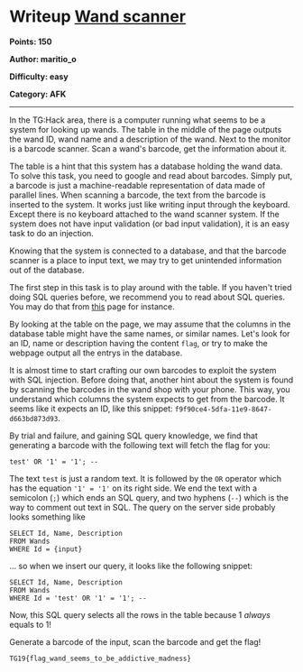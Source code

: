 # Writeup [Wand scanner](./README)

**Points: 150**

**Author: maritio_o**

**Difficulty: easy**

**Category: AFK** 

---

In the TG:Hack area, there is a computer running what seems to be a system for 
looking up wands. The table in the middle of the page outputs the wand ID, 
wand name and a description of the wand. Next to the monitor is a barcode 
scanner. Scan a wand's barcode, get the information about it. 

The table is a hint that this system has a database holding the wand data. To 
solve this task, you need to google and read about barcodes. Simply put, a 
barcode is just a machine-readable representation of data made of parallel lines. 
When scanning a barcode, the text from the barcode is inserted to the system. 
It works just like writing input through the keyboard. Except there is no
keyboard attached to the wand scanner system.
If the system does not have input validation (or bad input validation), it is 
an easy task to do an injection.

Knowing that the system is connected to a database, and that the barcode
scanner is a place to input text, we may try to get unintended information out
of the database. 

The first step in this task is to play around with the table.
If you haven't tried doing SQL queries before, we recommend you to read 
about SQL queries. You may do that from 
[this](https://sqlbolt.com/lesson/select_queries_introduction) page for 
instance. 

By looking at the table on the page, we may assume that the columns in the 
database table might have the same names, or similar names. Let's look for 
an ID, name or description having the content `flag`, or try to make the 
webpage output all the entrys in the database. 

It is almost time to start crafting our own barcodes to exploit the system 
with SQL injection. Before doing that, another hint about the system is found
by scanning the barcodes in the wand shop with your phone. This way, you 
understand which columns the system expects to get from the barcode. It seems
like it expects an ID, like this snippet: 
`f9f90ce4-5dfa-11e9-8647-d663bd873d93`.

By trial and failure, and gaining SQL query knowledge, we find that generating 
a barcode with the following text will fetch the flag for you:
```
test' OR '1' = '1'; --
```

The text `test` is just a random text. It is followed by the `OR` operator
which has the equation `'1' = '1'` on its right side. We end the text with
a semicolon (`;`) which ends an SQL query, and two hyphens (`--`) which is the
way to comment out text in SQL. The query on the server side probably looks
something like 

```
SELECT Id, Name, Description
FROM Wands
WHERE Id = {input}
```

... so when we insert our query, it looks like the following snippet:

```
SELECT Id, Name, Description
FROM Wands
WHERE Id = 'test' OR '1' = '1'; --
```

Now, this SQL query selects all the rows in the table because 1 _always_
equals to 1! 

Generate a barcode of the input, scan the barcode and get the flag!

```
TG19{flag_wand_seems_to_be_addictive_madness}
```
